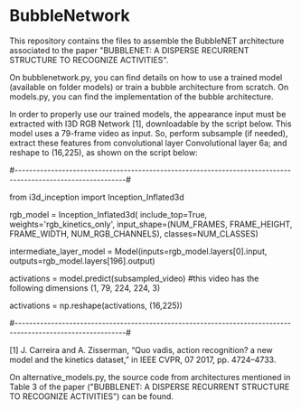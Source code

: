 # BubbleNetwork

This repository contains the files to assemble the BubbleNET architecture associated to the paper "BUBBLENET: A DISPERSE RECURRENT STRUCTURE TO RECOGNIZE ACTIVITIES".

On bubblenetwork.py, you can find details on how to use a trained model (available on folder models) or train a bubble architecture from scratch. On models.py, you can find the implementation of the bubble architecture.

In order to properly use our trained models, the appearance input must be extracted with I3D RGB Network [1], downloadable by the script below. This model uses a 79-frame video as input. So, perform subsample (if needed), extract these features from convolutional layer Convolutional layer 6a; and reshape to (16,225), as shown on the script below:

#------------------------------------------------------------------------------------------------------------#

from i3d_inception import Inception_Inflated3d

rgb_model = Inception_Inflated3d(
                include_top=True,
                weights='rgb_kinetics_only',
                input_shape=(NUM_FRAMES, FRAME_HEIGHT, FRAME_WIDTH, NUM_RGB_CHANNELS),
                classes=NUM_CLASSES)

intermediate_layer_model = Model(inputs=rgb_model.layers[0].input, outputs=rgb_model.layers[196].output)

activations = model.predict(subsampled_video) #this video has the following dimensions (1, 79, 224, 224, 3)

activations = np.reshape(activations, (16,225))

#------------------------------------------------------------------------------------------------------------#


[1] J. Carreira and A. Zisserman, “Quo vadis, action recognition? a new model and the kinetics dataset,” in IEEE CVPR, 07 2017, pp. 4724–4733.


On alternative_models.py, the source code from architectures mentioned in Table 3 of the paper ("BUBBLENET: A DISPERSE RECURRENT STRUCTURE TO RECOGNIZE ACTIVITIES") can be found.
